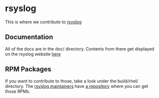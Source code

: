 rsyslog
=======

This is where we contribute to [rsyslog](http://www.rsyslog.com/)

Documentation
-------------
All of the docs are in the doc/ directory. Contents from there get displayed on the rsyslog website [here](http://www.rsyslog.com/doc/)

RPM Packages
------------
If you want to contribute to those, take a look under the build/rhel/ directory. The [rsyslog maintainers](http://www.adiscon.com/en/) have [a repository](http://www.rsyslog.com/rhelcentos-rpms/) where you can get those RPMs.
